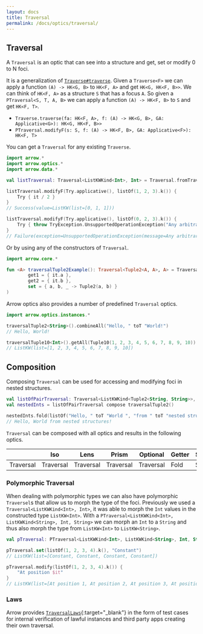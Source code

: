 ```yaml
---
layout: docs
title: Traversal
permalink: /docs/optics/traversal/
---
```


## Traversal
A `Traversal` is an optic that can see into a structure and get, set or modify 0 to N foci.

It is a generalization of [`Traverse#traverse`](/docs/typeclasses/traverse). Given a `Traverse<F>` we can apply a function `(A) -> HK<G, B>` to `HK<F, A>` and get `HK<G, HK<F, B>>`.
We can think of `HK<F, A>` as a structure `S` that has a focus `A`. So given a `PTraversal<S, T, A, B>` we can apply a function `(A) -> HK<F, B>` to `S` and get `HK<F, T>`.

 - `Traverse.traverse(fa: HK<F, A>, f: (A) -> HK<G, B>, GA: Applicative<G>): HK<G, HK<F, B>>`
 - `PTraversal.modifyF(s: S, f: (A) -> HK<F, B>, GA: Applicative<F>): HK<F, T>`

You can get a `Traversal` for any existing `Traverse`.

```kotlin
import arrow.*
import arrow.optics.*
import arrow.data.*

val listTraversal: Traversal<ListKWKind<Int>, Int> = Traversal.fromTraversable()

listTraversal.modifyF(Try.applicative(), listOf(1, 2, 3).k()) {
    Try { it / 2 }
}
// Success(value=ListKW(list=[0, 1, 1]))
```
```kotlin
listTraversal.modifyF(Try.applicative(), listOf(0, 2, 3).k()) {
    Try { throw TryException.UnsupportedOperationException("Any arbitrary exception") }
}
// Failure(exception=UnsupportedOperationException(message=Any arbitrary exception))
```

Or by using any of the constructors of `Traversal`.

```kotlin
import arrow.core.*

fun <A> traversalTuple2Example(): Traversal<Tuple2<A, A>, A> = Traversal(
        get1 = { it.a },
        get2 = { it.b },
        set = { a, b, _ -> Tuple2(a, b) }
)
```

Arrow optics also provides a number of predefined `Traversal` optics.

```kotlin
import arrow.optics.instances.*

traversalTuple2<String>().combineAll("Hello, " toT "World!")
// Hello, World!
```
```kotlin
traversalTuple10<Int>().getAll(Tuple10(1, 2, 3, 4, 5, 6, 7, 8, 9, 10))
// ListKW(list=[1, 2, 3, 4, 5, 6, 7, 8, 9, 10])
```

## Composition

Composing `Traversal` can be used for accessing and modifying foci in nested structures.

```kotlin
val listOfPairTraversal: Traversal<ListKWKind<Tuple2<String, String>>, Tuple2<String, String>> = Traversal.fromTraversable()
val nestedInts = listOfPairTraversal compose traversalTuple2()

nestedInts.fold(listOf("Hello, " toT "World ", "from " toT "nested structures!").k())
// Hello, World from nested structures!
```

`Traversal` can be composed with all optics and results in the following optics.

|   | Iso | Lens | Prism |Optional | Getter | Setter | Fold | Traversal |
| --- | --- | --- | --- |--- | --- | --- | --- | --- |
| Traversal | Traversal | Traversal | Traversal | Traversal | Fold | Setter | Fold | Traversal |

### Polymorphic Traversal

When dealing with polymorphic types we can also have polymorphic `Traversel`s that allow us to morph the type of the foci.
Previously we used a `Traversal<ListKWKind<Int>, Int>`, it was able to morph the `Int` values in the constructed type `ListKW<Int>`.
With a `PTraversal<ListKWKind<Int>, ListKWKind<String>, Int, String>` we can morph an `Int` to a `String` and thus also morph the type from `ListKW<Int>` to `ListKW<String>`.

```kotlin
val pTraversal: PTraversal<ListKWKind<Int>, ListKWKind<String>, Int, String> = PTraversal.fromTraversable()

pTraversal.set(listOf(1, 2, 3, 4).k(), "Constant")
// ListKW(list=[Constant, Constant, Constant, Constant])
```
```kotlin
pTraversal.modify(listOf(1, 2, 3, 4).k()) {
    "At position $it"
}
// ListKW(list=[At position 1, At position 2, At position 3, At position 4])
```

### Laws

Arrow provides [`TraversalLaws`][traversal_laws_source]{:target="_blank"} in the form of test cases for internal verification of lawful instances and third party apps creating their own traversal.

[traversal_laws_source]: https://github.com/arrow-kt/arrow/blob/master/arrow-test/src/main/kotlin/arrow/laws/TraversalLaws.kt
